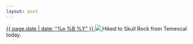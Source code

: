 ```yaml
---
layout: post
---
```


<p>
  <a href="/389">
    <time>{{ page.date | date: "%e %B %Y" }}</time>
    <img src="{{ site.assets_url }}/389.jpg">
  </a>
  Hiked to Skull Rock from Temescal today.
</p>
